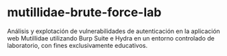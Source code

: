# mutillidae-brute-force-lab
Análisis y explotación de vulnerabilidades de autenticación en la aplicación web Mutillidae utilizando Burp Suite e Hydra en un entorno controlado de laboratorio, con fines exclusivamente educativos.
